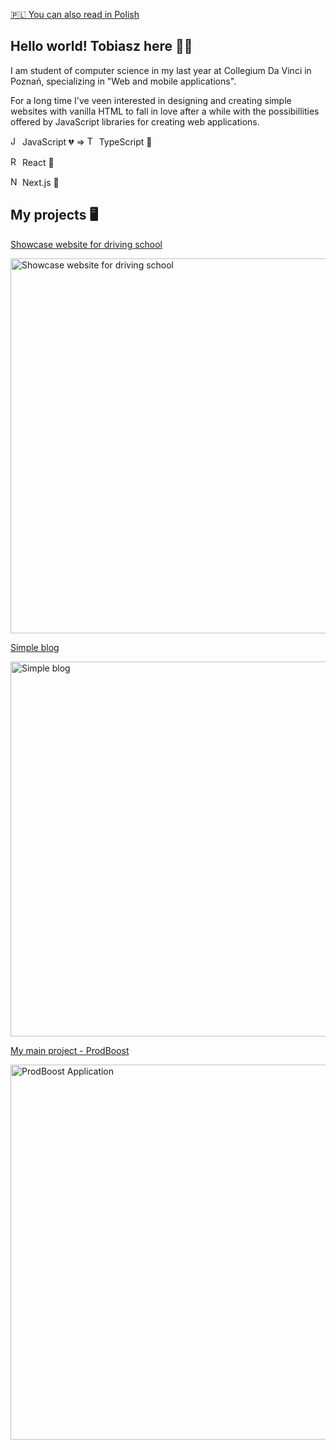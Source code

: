 [🇵🇱 You can also read in Polish](https://github.com/tmusial99/tmusial99/blob/main/README_PL.md)

## Hello world! Tobiasz here 🙋‍♂️
I am student of computer science in my last year at Collegium Da Vinci in Poznań, specializing in "Web and mobile applications".

For a long time I've veen interested in designing and creating simple websites with vanilla HTML to fall in love after a while with the possibillities offered by JavaScript libraries for creating web applications.

<img height="15" src="https://user-images.githubusercontent.com/25181517/117447155-6a868a00-af3d-11eb-9cfe-245df15c9f3f.png" alt="JavaScript" title="JavaScript" /> JavaScript 💔 => <img height="15" src="https://upload.wikimedia.org/wikipedia/commons/thumb/4/4c/Typescript_logo_2020.svg/1200px-Typescript_logo_2020.svg.png" alt="TypeScript" title="TypeScript" /> TypeScript 💙

<img height="15" src="https://user-images.githubusercontent.com/25181517/117448085-96eed600-af3e-11eb-9492-83a3a0fcbfb1.png" alt="React" title="React" /> React 💙

<img height="15" src="https://res.cloudinary.com/practicaldev/image/fetch/s--bFfi21td--/c_imagga_scale,f_auto,fl_progressive,h_420,q_auto,w_1000/https://dev-to-uploads.s3.amazonaws.com/uploads/articles/1jezq143vro1kgimsspm.png" alt="NextJS" title="NextJS" /> Next.js 💙

## My projects 🖥️
[Showcase website for driving school](https://www.expert-dopiewo.pl/)

<img width="600" alt="Showcase website for driving school" src="https://user-images.githubusercontent.com/50043764/174496473-0855da6c-58c7-47ec-8fb4-b305dd758331.png">

[Simple blog](https://next-js-blog-app-seven.vercel.app/)

<img width="600" alt="Simple blog" src="https://user-images.githubusercontent.com/50043764/174497108-1efdc4a9-d8fc-4c79-914d-6c5280e9837f.png">

[My main project - ProdBoost](https://prodboost.vercel.app/dashboard)

<img width="600" alt="ProdBoost Application" src="https://user-images.githubusercontent.com/50043764/174497186-8543f7c1-b29b-4ec0-aeb6-95a39a76f7d2.png">




<!--
**tmusial99/tmusial99** is a ✨ _special_ ✨ repository because its `README.md` (this file) appears on your GitHub profile.

Here are some ideas to get you started:


- 🔭 I’m currently working on ...
- 🌱 I’m currently learning ...
- 👯 I’m looking to collaborate on ...
- 🤔 I’m looking for help with ...
- 💬 Ask me about ...
- 📫 How to reach me: ...
- 😄 Pronouns: ...
- ⚡ Fun fact: ...
-->

